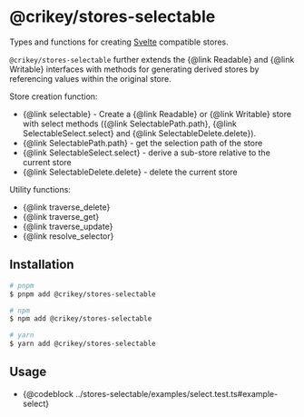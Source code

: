 # @crikey/stores-selectable

Types and functions for creating [Svelte](https://svelte.dev/) compatible stores.

`@crikey/stores-selectable` further extends the {@link Readable} and {@link Writable} interfaces with methods
for generating derived stores by referencing values within the original store.   

Store creation function:
* {@link selectable} - Create a {@link Readable} or {@link Writable} store with select methods ({@link SelectablePath.path}, {@link SelectableSelect.select} and {@link SelectableDelete.delete}). 
* {@link SelectablePath.path} - get the selection path of the store
* {@link SelectableSelect.select} - derive a sub-store relative to the current store
* {@link SelectableDelete.delete} - delete the current store

Utility functions:
* {@link traverse_delete}
* {@link traverse_get}
* {@link traverse_update}
* {@link resolve_selector}

## Installation

```bash
# pnpm
$ pnpm add @crikey/stores-selectable

# npm
$ npm add @crikey/stores-selectable

# yarn
$ yarn add @crikey/stores-selectable
```

## Usage

* {@codeblock ../stores-selectable/examples/select.test.ts#example-select}
